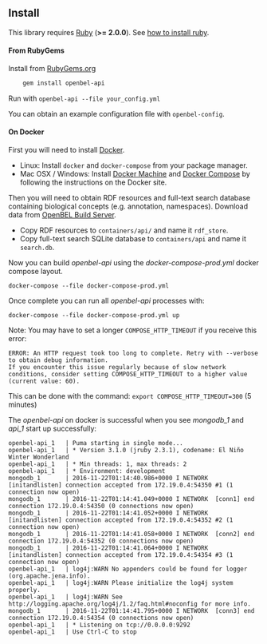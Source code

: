 ## Install

This library requires [Ruby](https://www.ruby-lang.org) (**>= 2.0.0**).  See [how to install ruby](https://github.com/OpenBEL/bel.rb/blob/master/INSTALL_RUBY.md).

#### From RubyGems

Install from [RubyGems.org](http://rubygems.org/gems/openbel-api)

```bash
    gem install openbel-api
```

Run with `openbel-api --file your_config.yml`

You can obtain an example configuration file with `openbel-config`.

#### On Docker

First you will need to install [Docker](https://www.docker.com/).

- Linux: Install `docker` and `docker-compose` from your package manager.
- Mac OSX / Windows: Install [Docker Machine](https://docs.docker.com/machine/install-machine/) and
  [Docker Compose](https://docs.docker.com/compose/install/) by following the instructions on the Docker site.

Then you will need to obtain RDF resources and full-text search database containing
biological concepts (e.g. annotation, namespaces). Download data from
[OpenBEL Build Server](https://build.openbel.org/browse/OR).

- Copy RDF resources to `containers/api/` and name it `rdf_store`.
- Copy full-text search SQLite database to `containers/api` and name it `search.db`.

Now you can build *openbel-api* using the *docker-compose-prod.yml* docker compose
layout.

`docker-compose --file docker-compose-prod.yml`

Once complete you can run all *openbel-api* processes with:

`docker-compose --file docker-compose-prod.yml up`

Note: You may have to set a longer `COMPOSE_HTTP_TIMEOUT` if you receive this error:

```
ERROR: An HTTP request took too long to complete. Retry with --verbose to obtain debug information.
If you encounter this issue regularly because of slow network conditions, consider setting COMPOSE_HTTP_TIMEOUT to a higher value (current value: 60).
```

This can be done with the command: `export COMPOSE_HTTP_TIMEOUT=300` (5 minutes)

The *openbel-api* on docker is successful when you see *mongodb_1* and *api_1* start up
successfully:

```
openbel-api_1   | Puma starting in single mode...
openbel-api_1   | * Version 3.1.0 (jruby 2.3.1), codename: El Niño Winter Wonderland
openbel-api_1   | * Min threads: 1, max threads: 2
openbel-api_1   | * Environment: development
mongodb_1       | 2016-11-22T01:14:40.986+0000 I NETWORK  [initandlisten] connection accepted from 172.19.0.4:54350 #1 (1 connection now open)
mongodb_1       | 2016-11-22T01:14:41.049+0000 I NETWORK  [conn1] end connection 172.19.0.4:54350 (0 connections now open)
mongodb_1       | 2016-11-22T01:14:41.052+0000 I NETWORK  [initandlisten] connection accepted from 172.19.0.4:54352 #2 (1 connection now open)
mongodb_1       | 2016-11-22T01:14:41.058+0000 I NETWORK  [conn2] end connection 172.19.0.4:54352 (0 connections now open)
mongodb_1       | 2016-11-22T01:14:41.064+0000 I NETWORK  [initandlisten] connection accepted from 172.19.0.4:54354 #3 (1 connection now open)
openbel-api_1   | log4j:WARN No appenders could be found for logger (org.apache.jena.info).
openbel-api_1   | log4j:WARN Please initialize the log4j system properly.
openbel-api_1   | log4j:WARN See http://logging.apache.org/log4j/1.2/faq.html#noconfig for more info.
mongodb_1       | 2016-11-22T01:14:41.795+0000 I NETWORK  [conn3] end connection 172.19.0.4:54354 (0 connections now open)
openbel-api_1   | * Listening on tcp://0.0.0.0:9292
openbel-api_1   | Use Ctrl-C to stop
```
